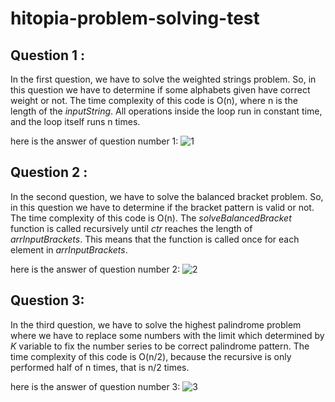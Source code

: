 # hitopia-problem-solving-test

## Question 1  :  
In the first question, we have to solve the weighted strings problem. So, in this question we have to determine if some alphabets given have correct weight or not.
The time complexity of this code is O(n), where n is the length of the *inputString*. All operations inside the loop run in constant time, and the loop itself runs n times.

here is the answer of question number 1:
![1](https://github.com/jordyjonathans/hitopia-problem-solving-test/assets/22707989/f68ed2cf-de53-4dfd-9b4d-24b7d9cc3fdf)


## Question 2 :
In the second question, we have to solve the balanced bracket problem. So, in this question we have to determine if the bracket pattern is valid or not.
The time complexity of this code is O(n). The *solveBalancedBracket* function is called recursively until *ctr* reaches the length of *arrInputBrackets*. This means that the function is called once for each element in *arrInputBrackets*.

here is the answer of question number 2:
![2](https://github.com/jordyjonathans/hitopia-problem-solving-test/assets/22707989/01a8f844-8d16-4de6-a654-ddf173ab30ba)

## Question 3:
In the third question, we have to solve the highest palindrome problem where we have to replace some numbers with the limit which determined by *K* variable to fix the number series to be correct palindrome pattern.
The time complexity of this code is O(n/2), because the recursive is only performed half of n times, that is n/2 times.

here is the answer of question number 3:
![3](https://github.com/jordyjonathans/hitopia-problem-solving-test/assets/22707989/271e4a73-1a7e-4b83-bceb-223a88594f6e)
